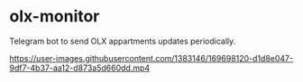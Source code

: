 # olx-monitor

Telegram bot to send OLX appartments updates periodically.



https://user-images.githubusercontent.com/1383146/169698120-d1d8e047-9df7-4b37-aa12-d873a5d660dd.mp4

